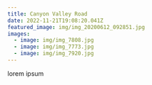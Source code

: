 ```yaml
---
title: Canyon Valley Road
date: 2022-11-21T19:08:20.041Z
featured_image: img/img_20200612_092851.jpg
images:
  - image: img/img_7808.jpg
  - image: img/img_7773.jpg
  - image: img/img_7920.jpg
---
```

l﻿orem ipsum